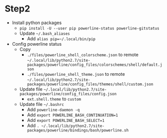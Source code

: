 # Step2

* Install python packages
    * `pip install -U --user pip powerline-status powerline-gitstatus`
    * Update `~/.bash_aliases`
        * Add `alias pip=~/.local/bin/pip`
* Config powerline status
    * Copy
        * `./files/powerline_shell_colorscheme.json` to remote `~/.local/lib/python2.7/site-packages/powerline/config_files/colorschemes/shell/default.json`
        * `./files/powerline_shell_theme.json` to remote `~/.local/lib/python2.7/site-packages/powerline/config_files/themes/shell/custom.json` 
    * Update file `~/.local/lib/python2.7/site-packages/powerline/config_files/config.json`
        * `ext.shell.theme` to `custom`
    * Update file `~/.bashrc`
        * Add `powerline-daemon -q`
        * Add `export POWERLINE_BASH_CONTINUATION=1`
        * Add `export POWERLINE_BASH_SELECT=1`
        * Add `. ~/.local/lib/python2.7/site-packages/powerline/bindings/bash/powerline.sh`
